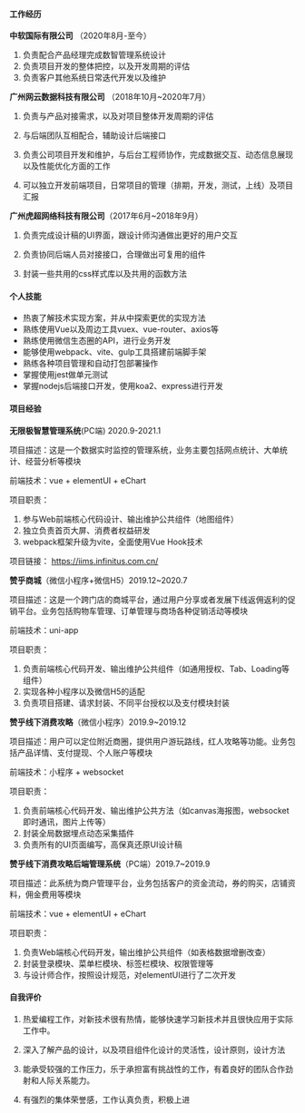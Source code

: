 #### 工作经历

**中软国际有限公司** （2020年8月-至今）

1. 负责配合产品经理完成数智管理系统设计
2. 负责项目开发的整体把控，以及开发周期的评估
3. 负责客户其他系统日常迭代开发以及维护

**广州网云数据科技有限公司** （2018年10月~2020年7月）

1. 负责与产品对接需求，以及对项目整体开发周期的评估

2. 与后端团队互相配合，辅助设计后端接口

3. 负责公司项目开发和维护，与后台工程师协作，完成数据交互、动态信息展现以及性能优化方面的工作

4. 可以独立开发前端项目，日常项目的管理（排期，开发，测试，上线）及项目汇报

**广州虎超网络科技有限公司**（2017年6月~2018年9月）

1. 负责完成设计稿的UI界面，跟设计师沟通做出更好的用户交互

2. 负责协同后端人员对接接口，合理做出可复用的组件

3. 封装一些共用的css样式库以及共用的函数方法

#### 个人技能

- 热衷了解技术实现方案，并从中探索更优的实现方法
- 熟练使用Vue以及周边工具vuex、vue-router、axios等
- 熟练使用微信生态圈的API，进行业务开发
- 能够使用webpack、vite、gulp工具搭建前端脚手架
- 熟练各种项目管理和自动打包部署操作
- 掌握使用jest做单元测试
- 掌握nodejs后端接口开发，使用koa2、express进行开发

#### 项目经验

**无限极智慧管理系统**(PC端)	2020.9-2021.1

项目描述：这是一个数据实时监控的管理系统，业务主要包括网点统计、大单统计、经营分析等模块

前端技术：vue + elementUI + eChart

项目职责：

1. 参与Web前端核心代码设计、输出维护公共组件（地图组件）
2. 独立负责首页大屏、消费者权益研发
3. webpack框架升级为vite，全面使用Vue Hook技术

项目链接： https://iims.infinitus.com.cn/

**赞乎商城**（微信小程序+微信H5）2019.12~2020.7

项目描述：这是一个跨门店的商城平台，通过用户分享或者发展下线返佣返利的促销平台。业务包括购物车管理、订单管理与商场各种促销活动等模块

前端技术：uni-app

项目职责：

1. 负责前端核心代码开发、输出维护公共组件（如通用授权、Tab、Loading等组件）
2. 实现各种小程序以及微信H5的适配
3. 负责项目搭建、请求封装、不同平台授权以及支付模块封装

**赞乎线下消费攻略**（微信小程序）2019.9~2019.12							   

项目描述：用户可以定位附近商圈，提供用户游玩路线，红人攻略等功能。业务包括产品详情、支付提现、个人账户等模块

前端技术：小程序 + websocket

项目职责：

1. 负责前端核心代码开发、输出维护公共方法（如canvas海报图，websocket即时通讯，图片上传等）
2. 封装全局数据埋点动态采集插件
3. 负责所有的UI页面编写，高保真还原UI设计稿

**赞乎线下消费攻略后端管理系统**（PC端）2019.7~2019.9

项目描述：此系统为商户管理平台，业务包括客户的资金流动，券的购买，店铺资料，佣金费用等模块

前端技术：vue + elementUI + eChart

项目职责：

1. 负责Web端核心代码开发，输出维护公共组件（如表格数据增删改查）
2. 封装登录模块、菜单栏模块、标签栏模块、权限管理等
3. 与设计师合作，按照设计规范，对elementUI进行了二次开发

#### 自我评价

1. 热爱编程工作，对新技术很有热情，能够快速学习新技术并且很快应用于实际工作中。

2. 深入了解产品的设计，以及项目组件化设计的灵活性，设计原则，设计方法

3. 能承受较强的⼯作压⼒，乐于承担富有挑战性的⼯作，有着良好的团队合作劲射和人际关系能力。

4. 有强烈的集体荣誉感，工作认真负责，积极上进